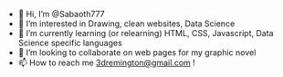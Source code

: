 - 👋 Hi, I’m @Sabaoth777
- 👀 I’m interested in Drawing, clean websites, Data Science
- 🌱 I’m currently learning (or relearning) HTML, CSS, Javascript, Data Science specific languages
- 💞️ I’m looking to collaborate on web pages for my graphic novel
- 📫 How to reach me 3dremington@gmail.com !

<!---
Sabaoth777/Sabaoth777 is a ✨ special ✨ repository because its `README.md` (this file) appears on your GitHub profile.
You can click the Preview link to take a look at your changes.
--->

